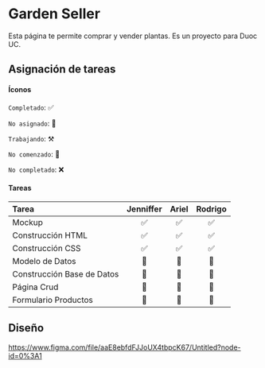 # Garden Seller

Esta página te permite comprar y vender plantas. Es un proyecto para Duoc UC.

## Asignación de tareas

#### Íconos

`Completado`: ✅

`No asignado`: 💠

`Trabajando`: ⚒️

`No comenzado`: 🛑

`No completado`: ❌

#### Tareas

| Tarea                      | Jenniffer  | Ariel   | Rodrigo  |
| :------------------------- | :--------: | :-----: | :------: |
| Mockup                     |     ✅     |   ✅   |    ✅    |
| Construcción HTML          |     ✅     |   ✅   |    ✅    |
| Construcción CSS           |     ✅     |   ✅   |    ✅    |
| Modelo de Datos            |     🛑     |   🛑   |    💠    |
| Construcción Base de Datos |     💠     |   🛑   |    💠    |
| Página Crud                |     💠     |   🛑   |    💠    |
| Formulario Productos       |     🛑     |   💠   |    💠    |

## Diseño
https://www.figma.com/file/aaE8ebfdFJJoUX4tbpcK67/Untitled?node-id=0%3A1
